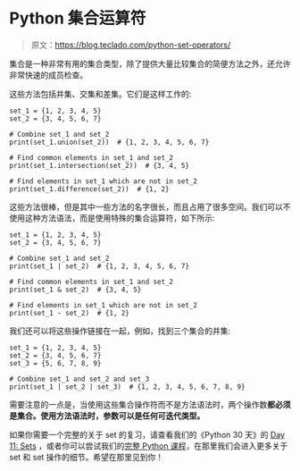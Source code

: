 # Python 集合运算符

> 原文：<https://blog.teclado.com/python-set-operators/>

集合是一种非常有用的集合类型，除了提供大量比较集合的简便方法之外，还允许非常快速的成员检查。

这些方法包括并集、交集和差集。它们是这样工作的:

```
set_1 = {1, 2, 3, 4, 5}
set_2 = {3, 4, 5, 6, 7}

# Combine set_1 and set_2
print(set_1.union(set_2))  # {1, 2, 3, 4, 5, 6, 7}

# Find common elements in set_1 and set_2
print(set_1.intersection(set_2))  # {3, 4, 5}

# Find elements in set_1 which are not in set_2
print(set_1.difference(set_2))  # {1, 2} 
```

这些方法很棒，但是其中一些方法的名字很长，而且占用了很多空间。我们可以不使用这种方法语法，而是使用特殊的集合运算符，如下所示:

```
set_1 = {1, 2, 3, 4, 5}
set_2 = {3, 4, 5, 6, 7}

# Combine set_1 and set_2
print(set_1 | set_2)  # {1, 2, 3, 4, 5, 6, 7}

# Find common elements in set_1 and set_2
print(set_1 & set_2)  # {3, 4, 5}

# Find elements in set_1 which are not in set_2
print(set_1 - set_2)  # {1, 2} 
```

我们还可以将这些操作链接在一起，例如，找到三个集合的并集:

```
set_1 = {1, 2, 3, 4, 5}
set_2 = {3, 4, 5, 6, 7}
set_3 = {5, 6, 7, 8, 9}

# Combine set_1 and set_2 and set_3
print(set_1 | set_2 | set_3)  # {1, 2, 3, 4, 5, 6, 7, 8, 9} 
```

需要注意的一点是，当使用这些集合操作符而不是方法语法时，两个操作数**都必须是集合。使用方法语法时，参数可以是任何可迭代类型。**

如果你需要一个完整的关于 set 的复习，请查看我们的《Python 30 天》的 [Day 11: Sets](https://teclado.com/30-days-of-python/python-30-day-11-sets/) ，或者你可以尝试我们的[完整 Python 课程](https://go.tecla.do/complete-python-sale)，在那里我们会进入更多关于 set 和 set 操作的细节。希望在那里见到你！